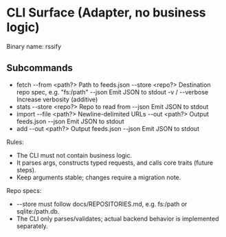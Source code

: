 # CLI Surface (Adapter, no business logic)

Binary name: rssify

## Subcommands
- fetch
  --from <path?>       Path to feeds.json
  --store <repo?>      Destination repo spec, e.g. "fs:/path"
  --json               Emit JSON to stdout
  -v / --verbose       Increase verbosity (additive)
- stats
  --store <repo?>      Repo to read from
  --json               Emit JSON to stdout
- import
  --file <path?>       Newline-delimited URLs
  --out <path?>        Output feeds.json
  --json               Emit JSON to stdout
- add <url>
  --out <path?>        Output feeds.json
  --json               Emit JSON to stdout

Rules:
- The CLI must not contain business logic.
- It parses args, constructs typed requests, and calls core traits (future steps).
- Keep arguments stable; changes require a migration note.

Repo specs:
- --store must follow docs/REPOSITORIES.md, e.g. fs:/path or sqlite:/path.db.
- The CLI only parses/validates; actual backend behavior is implemented separately.


